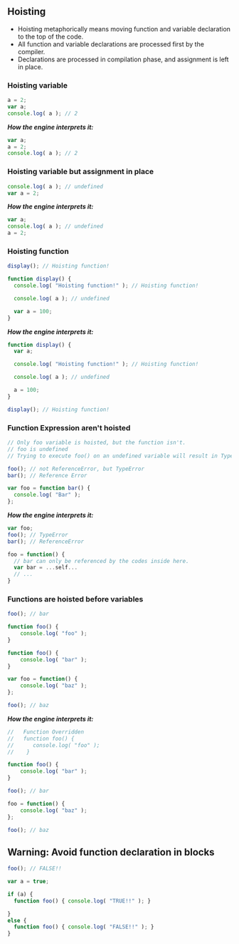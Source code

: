## Hoisting

* Hoisting metaphorically means moving function and variable declaration to the top of the code.
* All function and variable declarations are processed first by the compiler.
* Declarations are processed in compilation phase, and assignment is left in place.


### Hoisting variable

```js
a = 2;
var a;
console.log( a ); // 2
```

***How the engine interprets it:***

```js
var a;
a = 2;
console.log( a ); // 2
```

### Hoisting variable but assignment in place

```js
console.log( a ); // undefined
var a = 2;
```

***How the engine interprets it:***

```js
var a;
console.log( a ); // undefined
a = 2;
```

### Hoisting function

```js
display(); // Hoisting function!

function display() {
  console.log( "Hoisting function!" ); // Hoisting function!

  console.log( a ); // undefined

  var a = 100;
}
```

***How the engine interprets it:***

```js
function display() {
  var a;

  console.log( "Hoisting function!" ); // Hoisting function!

  console.log( a ); // undefined

  a = 100;
}

display(); // Hoisting function!
```

### Function Expression aren't hoisted

```js
// Only foo variable is hoisted, but the function isn't.
// foo is undefined
// Trying to execute foo() on an undefined variable will result in TypeError

foo(); // not ReferenceError, but TypeError
bar(); // Reference Error

var foo = function bar() {
  console.log( "Bar" );
};
```

***How the engine interprets it:***

```js
var foo;
foo(); // TypeError
bar(); // ReferenceError

foo = function() {
  // bar can only be referenced by the codes inside here.
  var bar = ...self...
  // ...
}
```

### Functions are hoisted before variables

```js
foo(); // bar

function foo() {
    console.log( "foo" );
}

function foo() {
    console.log( "bar" );
}

var foo = function() {
    console.log( "baz" );
};

foo(); // baz
```

***How the engine interprets it:***

```js
//   Function Overridden
//   function foo() {
//      console.log( "foo" );
//    }

function foo() {
    console.log( "bar" );
}

foo(); // bar

foo = function() {
    console.log( "baz" );
};

foo(); // baz
```

## Warning: Avoid function declaration in blocks

```js
foo(); // FALSE!!

var a = true;

if (a) {
  function foo() { console.log( "TRUE!!" ); }

}
else {
  function foo() { console.log( "FALSE!!" ); }
}
```
